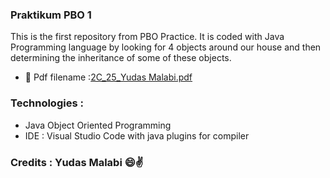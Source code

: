 ### Praktikum PBO 1
This is the first repository from PBO Practice. It is coded with Java Programming language by looking for 4 objects around our house and then determining the inheritance of some of these objects.

- 📝 Pdf filename :[2C_25_Yudas Malabi.pdf](https://github.com/Yudas1337/Praktikum_PBO_1/blob/master/README.md)

### Technologies :
<ul>
<li>Java Object Oriented Programming</li>
<li>IDE : Visual Studio Code with java plugins for compiler</li>
</ul>

### Credits : Yudas Malabi 😄✌️
